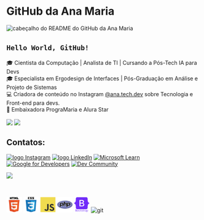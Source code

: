# GitHub da Ana Maria

![cabeçalho do README do GitHub da Ana Maria](https://www.anamaria.dev.br/github/capa-readme-github.png)

## <code>Hello World, GitHub!</code>

:mortar_board: Cientista da Computação | Analista de TI | Cursando a Pós-Tech IA para Devs<br>
:mortar_board: Especialista em Ergodesign de Interfaces | Pós-Graduação em Análise e Projeto de Sistemas <br>
:computer: Criadora de conteúdo no Instagram <a href="https://www.instagram.com/ana.tech.dev/">@ana.tech.dev</a> sobre Tecnologia e Front-end para devs. <br>
💜 Embaixadora PrograMaria e Alura Star
<br><br>
<a href="https://www.anamariasilva.com.br"><img src="https://img.shields.io/static/v1?label=Site&message=www.anamariasilva.com.br&logo=website&logoColor=white&color=blue&style=for-the-badge"/></a> <a href="https://www.anamaria.dev.br"><img src="https://img.shields.io/static/v1?label=Portfolio&message=www.anamaria.dev.br&logo=website&logoColor=white&color=blue&style=for-the-badge"/></a> 

## Contatos:

<a href="https://www.instagram.com/ana.tech.dev/"><img alt="logo Instagram" src="https://img.shields.io/badge/Instagram-%23E4405F.svg?style=for-the-badge&logo=Instagram&logoColor=white&color=blue"/></a> 
<a href="https://www.linkedin.com/in/anamariasilva"><img alt="logo LinkedIn" src="https://img.shields.io/badge/LinkedIn-%23E4405F.svg?style=for-the-badge&logo=linkedin&logoColor=white&color=blue"/></a> 
<a href="https://docs.microsoft.com/pt-br/users/anamariasilva/"><img alt="Microsoft Learn" src="https://img.shields.io/badge/Microsoft Learn-%23E4405F.svg?style=for-the-badge&logo=microsoft&logoColor=white&color=blue"/></a> 
<a href="https://g.dev/anamariasilva"><img alt="Google for Developers" src="https://img.shields.io/badge/Google for Developers-%23E4405F.svg?style=for-the-badge&logo=google&logoColor=white&color=blue"/></a> 
<a href="https://dev.to/anamaria"><img alt="Dev Community" src="https://img.shields.io/badge/Dev Community-%23E4405F.svg?style=for-the-badge&logo=dev.to&logoColor=white&color=blue"/></a> 

<a href="mailto:contato@anamaria.dev.br"><img src="https://img.shields.io/static/v1?label=E-mail&message=contato@anamaria.dev.br&logo=mail&logoColor=white&color=blue&style=for-the-badge"/></a>

<br>

<img src="https://raw.githubusercontent.com/devicons/devicon/master/icons/html5/html5-original-wordmark.svg" alt="html5" width="40" height="40"/> <img src="https://raw.githubusercontent.com/devicons/devicon/master/icons/css3/css3-original-wordmark.svg" alt="css3" width="40" height="40"/> <img src="https://raw.githubusercontent.com/devicons/devicon/master/icons/javascript/javascript-original.svg" alt="javascript" width="40" height="40"/> <img src="https://raw.githubusercontent.com/devicons/devicon/master/icons/php/php-original.svg" alt="php" width="40" height="40"/> <img src="https://raw.githubusercontent.com/devicons/devicon/master/icons/bootstrap/bootstrap-plain-wordmark.svg" alt="bootstrap" width="40" height="40"/> <img src="https://www.vectorlogo.zone/logos/git-scm/git-scm-icon.svg" alt="git" width="40" height="40"/>
